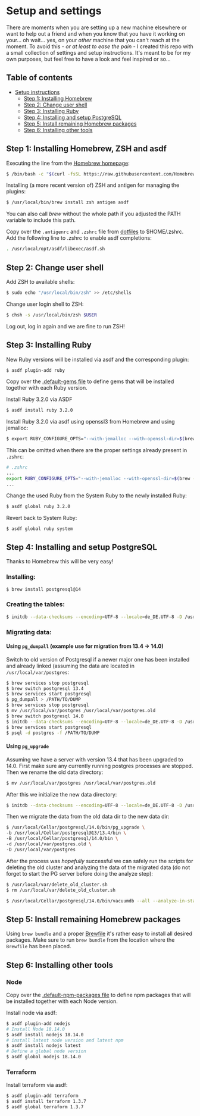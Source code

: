 # Setup and settings

There are moments when you are setting up a new machine elsewhere or want to help out a friend and when you know that you have it working on your… oh wait… yes, on your _other_ machine that you can't reach at the moment. To avoid this - _or at least to ease the pain_ - I created this repo with a small collection of settings and setup instructions. It's meant to be for my own purposes, but feel free to have a look and feel inspired or so…

## Table of contents

- [Setup instructions](#setup-instructions)
  - [Step 1: Installing Homebrew](#step-1-installing-homebrew-and-zsh)
  - [Step 2: Change user shell](#step-2-change-user-shell)
  - [Step 3: Installing Ruby](#step-3-installing-ruby)
  - [Step 4: Installing and setup PostgreSQL](#step-4-installing-and-setup-postgresql)
  - [Step 5: Install remaining Homebrew packages](#step-5-install-remaining-homebrew-packages)
  - [Step 6: Installing other tools](#step-6-installing-other-tools)

## Step 1: Installing Homebrew, ZSH and asdf

Executing the line from the [Homebrew homepage](http://brew.sh):

```bash
$ /bin/bash -c "$(curl -fsSL https://raw.githubusercontent.com/Homebrew/install/HEAD/install.sh)"
```

Installing (a more recent version of) ZSH and antigen for managing the plugins:

```bash
$ /usr/local/bin/brew install zsh antigen asdf
```

You can also call _brew_ without the whole path if you adjusted the PATH variable to include this path.

Copy over the `.antigenrc` and `.zshrc` file from [dotfiles](./dotfiles) to $HOME/.zshrc. Add the following line to .zshrc to enable asdf completions:

```bash
. /usr/local/opt/asdf/libexec/asdf.sh
```

## Step 2: Change user shell

Add ZSH to available shells:

```bash
$ sudo echo "/usr/local/bin/zsh" >> /etc/shells
```

Change user login shell to ZSH:

```bash
$ chsh -s /usr/local/bin/zsh $USER
```

Log out, log in again and we are fine to run ZSH!

## Step 3: Installing Ruby

New Ruby versions will be installed via asdf and the corresponding plugin:

 ```bash
$ asdf plugin-add ruby
```

Copy over the [.default-gems file](./dotfiles/.default-gems) to define gems that will be installed together with each Ruby version.

Install Ruby 3.2.0 via ASDF

```bash
$ asdf install ruby 3.2.0
```

Install Ruby 3.2.0 via asdf using openssl3 from Homebrew and using jemalloc:


```bash
$ export RUBY_CONFIGURE_OPTS="--with-jemalloc --with-openssl-dir=$(brew --prefix openssl@3)" asdf install ruby 3.2.0
```

This can be omitted when there are the proper settings already present in `.zshrc`:

```bash
# .zshrc
...
export RUBY_CONFIGURE_OPTS="--with-jemalloc --with-openssl-dir=$(brew --prefix openssl@3)"
...
```

Change the used Ruby from the System Ruby to the newly installed Ruby:

```bash
$ asdf global ruby 3.2.0
```

Revert back to System Ruby:

```bash
$ asdf global ruby system
```

## Step 4: Installing and setup PostgreSQL

Thanks to Homebrew this will be very easy!

### Installing:

```bash
$ brew install postgresql@14
```

### Creating the tables:

```bash
$ initdb --data-checksums --encoding=UTF-8 --locale=de_DE.UTF-8 -D /usr/local/var/postgres
```

### Migrating data:

#### Using `pg_dumpall` (example use for migration from 13.4 -> 14.0)

Switch to old version of Postgresql if a newer major one has been installed and already linked (assuming the data are located in `/usr/local/var/postgres`:

```bash
$ brew services stop postgresql
$ brew switch postgresql 13.4
$ brew services start postgresql
$ pg_dumpall > /PATH/TO/DUMP
$ brew services stop postgresql
$ mv /usr/local/var/postgres /usr/local/var/postgres.old
$ brew switch postgresql 14.0
$ initdb --data-checksums --encoding=UTF-8 --locale=de_DE.UTF-8 -D /usr/local/var/postgres
$ brew services start postgresql
$ psql -d postgres -f /PATH/TO/DUMP
```

#### Using `pg_upgrade`

Assuming we have a server with version 13.4 that has been upgraded to 14.0. First make sure any currently running postgres processes are stopped. Then we rename the old data directory:

```bash
$ mv /usr/local/var/postgres /usr/local/var/postgres.old
```

After this we initialize the new data directory:

```bash
$ initdb --data-checksums --encoding=UTF-8 --locale=de_DE.UTF-8 -D /usr/local/var/postgres
```

Then we migrate the data from the old data dir to the new data dir:

```bash
$ /usr/local/Cellar/postgresql/14.0/bin/pg_upgrade \
-b /usr/local/Cellar/postgresql@13/13.4/bin \
-B /usr/local/Cellar/postgresql/14.0/bin \
-d /usr/local/var/postgres.old \
-D /usr/local/var/postgres
```

After the process was _hopefully_ successful we can safely run the scripts for deleting the old cluster and analyzing the data of the migrated data (do not forget to start the PG server before doing the analyze step):

```bash
$ /usr/local/var/delete_old_cluster.sh
$ rm /usr/local/var/delete_old_cluster.sh
```

```bash
$ /usr/local/Cellar/postgresql/14.0/bin/vacuumdb --all --analyze-in-stages
```

## Step 5: Install remaining Homebrew packages

Using `brew bundle` and a proper [Brewfile](./Settings/brew/Brewfile) it's rather easy to install all desired packages. Make sure to run `brew bundle` from the location where the `Brewfile` has been placed.

## Step 6: Installing other tools

### Node

Copy over the [.default-npm-packages file](./dotfiles/.default-npm-packages) to define npm packages that will be installed together with each Node version.


Install node via asdf:

```bash
$ asdf plugin-add nodejs
# Install Node 18.14.0
$ asdf install nodejs 18.14.0
# install latest node version and latest npm
$ asdf install nodejs latest
# Define a global node version
$ asdf global nodejs 18.14.0
```

### Terraform

Install terraform via asdf:

```bash
$ asdf plugin-add terraform
$ asdf install terraform 1.3.7
$ asdf global terraform 1.3.7
```
